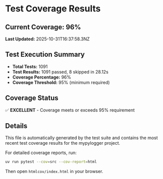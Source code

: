 # Test Coverage Results

## Current Coverage: 96%

**Last Updated:** 2025-10-31T16:37:58.3NZ

## Test Execution Summary

- **Total Tests:** 1091
- **Test Results:** 1091 passed, 8 skipped in 28.12s
- **Coverage Percentage:** 96%
- **Coverage Threshold:** 95% (minimum required)

## Coverage Status

✅ **EXCELLENT** - Coverage meets or exceeds 95% requirement

## Details

This file is automatically generated by the test suite and contains the most recent test coverage results for the mypylogger project.

For detailed coverage reports, run:
```bash
uv run pytest --cov=src --cov-report=html
```

Then open `htmlcov/index.html` in your browser.
